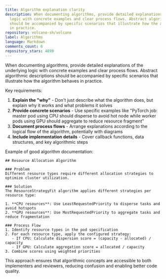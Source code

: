 ```yaml
---
title: Algorithm explanation clarity
description: When documenting algorithms, provide detailed explanations of the underlying
  logic with concrete examples and clear process flows. Abstract algorithmic descriptions
  should be accompanied by specific scenarios that illustrate how the algorithm behaves
  in practice.
repository: volcano-sh/volcano
label: Algorithms
language: Markdown
comments_count: 6
repository_stars: 4899
---
```


When documenting algorithms, provide detailed explanations of the underlying logic with concrete examples and clear process flows. Abstract algorithmic descriptions should be accompanied by specific scenarios that illustrate how the algorithm behaves in practice.

Key requirements:
1. **Explain the "why"** - Don't just describe what the algorithm does, but explain why it works and what problems it solves
2. **Provide concrete scenarios** - Use specific examples like "PyTorch job: master pod using CPU should disperse to avoid hot node while worker pods using GPU should aggregate to reduce resource fragment"
3. **Document process flows** - Arrange explanations according to the logical flow of the algorithm, potentially with diagrams
4. **Include implementation details** - Cover callback functions, data structures, and key algorithmic steps

Example of good algorithm documentation:
```
## Resource Allocation Algorithm

### Problem
Different resource types require different allocation strategies to optimize cluster utilization.

### Solution
The ResourceStrategyFit algorithm applies different strategies per resource type:

1. **CPU resources**: Use LeastRequestedPriority to disperse tasks and avoid hotspots
2. **GPU resources**: Use MostRequestedPriority to aggregate tasks and reduce fragmentation

### Process Flow
1. Identify resource types in the pod specification
2. For each resource type, apply the configured strategy:
   - If CPU: Calculate dispersion score = (capacity - allocated) / capacity
   - If GPU: Calculate aggregation score = allocated / capacity
3. Combine scores using weighted priorities
```

This approach ensures that algorithmic concepts are accessible to both implementers and reviewers, reducing confusion and enabling better code quality.